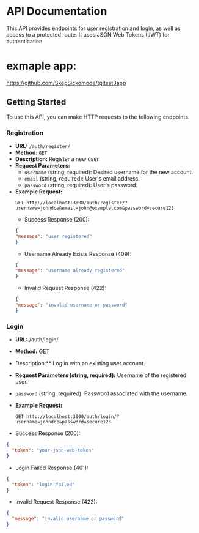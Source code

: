 # API Documentation

This API provides endpoints for user registration and login, as well as access to a protected route. It uses JSON Web Tokens (JWT) for authentication.

# exmaple app:
https://github.com/SkepSickomode/tgitest3app


## Getting Started

To use this API, you can make HTTP requests to the following endpoints.

### Registration

- **URL:** `/auth/register/`
- **Method:** `GET`
- **Description:** Register a new user.
- **Request Parameters:**
  - `username` (string, required): Desired username for the new account.
  - `email` (string, required): User's email address.
  - `password` (string, required): User's password.
- **Example Request:**
  ```http
  GET http://localhost:3000/auth/register/?username=johndoe&email=john@example.com&password=secure123
  ```
  - Success Response (200):
  ```json
  {
  "message": "user registered"
  }
  ```
  - Username Already Exists Response (409):
  ```json
  {
  "message": "username already registered"
  }
  ```
  - Invalid Request Response (422):
  ```json
  {
  "message": "invalid username or password"
  }
  ```

### Login

- **URL:** /auth/login/
-    **Method:** GET
-    Description:** Log in with an existing user account.
-    **Request Parameters (string, required):** Username of the registered user.
- `password` (string, required): Password associated with the username.
- **Example Request:**
  ```http
  GET http://localhost:3000/auth/login/?username=johndoe&password=secure123
  ```

- Success Response (200):
```json
{
  "token": "your-json-web-token"
}
```
- Login Failed Response (401):
```json
{
  "token": "login failed"
}
```
- Invalid Request Response (422):
```json
{
  "message": "invalid username or password"
}
```
